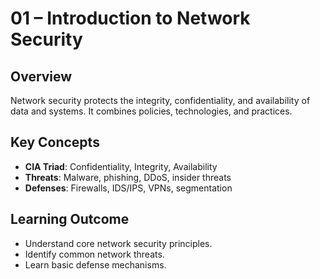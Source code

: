 # 01 – Introduction to Network Security

## Overview
Network security protects the integrity, confidentiality, and availability of data and systems. It combines policies, technologies, and practices.

## Key Concepts
- **CIA Triad**: Confidentiality, Integrity, Availability
- **Threats**: Malware, phishing, DDoS, insider threats
- **Defenses**: Firewalls, IDS/IPS, VPNs, segmentation

## Learning Outcome
- Understand core network security principles.
- Identify common network threats.
- Learn basic defense mechanisms.

